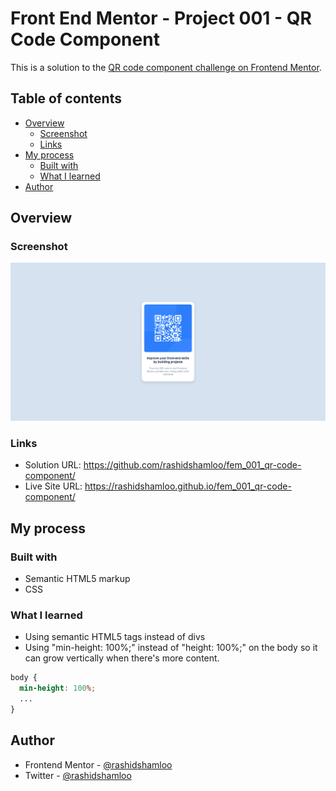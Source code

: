 # Front End Mentor - Project 001 - QR Code Component

This is a solution to the [QR code component challenge on Frontend Mentor](https://www.frontendmentor.io/challenges/qr-code-component-iux_sIO_H).

## Table of contents

- [Overview](#overview)
  - [Screenshot](#screenshot)
  - [Links](#links)
- [My process](#my-process)
  - [Built with](#built-with)
  - [What I learned](#what-i-learned)
- [Author](#author)

## Overview

### Screenshot

![](./screenshot.png)

### Links

- Solution URL: https://github.com/rashidshamloo/fem_001_qr-code-component/
- Live Site URL: https://rashidshamloo.github.io/fem_001_qr-code-component/

## My process

### Built with

- Semantic HTML5 markup
- CSS

### What I learned

- Using semantic HTML5 tags instead of divs
- Using "min-height: 100%;" instead of "height: 100%;" on the body so it can grow vertically when there's more content.

```css
body {
  min-height: 100%;
  ...
}
```

## Author

- Frontend Mentor - [@rashidshamloo](https://www.frontendmentor.io/profile/rashidshamloo)
- Twitter - [@rashidshamloo](https://www.twitter.com/rashidshamloo)
